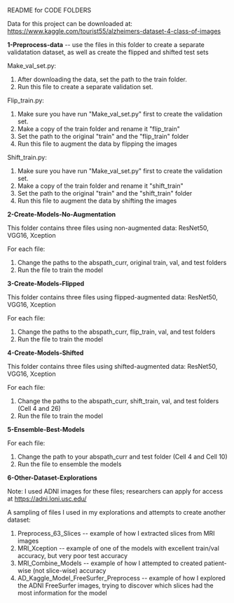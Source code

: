 README for CODE FOLDERS

Data for this project can be downloaded at:
https://www.kaggle.com/tourist55/alzheimers-dataset-4-class-of-images


**1-Preprocess-data** -- use the files in this folder to create a separate validatation dataset, as well as create the flipped and shifted test sets

Make_val_set.py: 
1. After downloading the data, set the path to the train folder.
2. Run this file to create a separate validation set.

Flip_train.py: 
1. Make sure you have run "Make_val_set.py" first to create the validation set.
2. Make a copy of the train folder and rename it "flip_train"
3. Set the path to the original "train" and the "flip_train" folder
4. Run this file to augment the data by flipping the images

Shift_train.py: 
1. Make sure you have run "Make_val_set.py" first to create the validation set.
2. Make a copy of the train folder and rename it "shift_train"
3. Set the path to the original "train" and the "shift_train" folder
4. Run this file to augment the data by shifting the images

**2-Create-Models-No-Augmentation**

This folder contains three files using non-augmented data: ResNet50, VGG16, Xception

For each file: 

1. Change the paths to the abspath_curr, original train, val, and test folders 
3. Run the file to train the model

**3-Create-Models-Flipped**

This folder contains three files using flipped-augmented data: ResNet50, VGG16, Xception

For each file: 

1. Change the paths to the abspath_curr, flip_train, val, and test folders 
2. Run the file to train the model

**4-Create-Models-Shifted**


This folder contains three files using shifted-augmented data: ResNet50, VGG16, Xception 

For each file: 

1. Change the paths to the abspath_curr, shift_train, val, and test folders (Cell 4 and 26)
2. Run the file to train the model

**5-Ensemble-Best-Models**

For each file:

1. Change the path to your abspath_curr and test folder (Cell 4 and Cell 10)
2. Run the file to ensemble the models

**6-Other-Dataset-Explorations**

Note: I used ADNI images for these files; researchers can apply for access at https://adni.loni.usc.edu/

A sampling of files I used in my explorations and attempts to create another dataset:

1. Preprocess_63_Slices -- example of how I extracted slices from MRI images
2. MRI_Xception -- example of one of the models with excellent train/val accuracy, but very poor test accuracy
3. MRI_Combine_Models -- example of how I attempted to created patient-wise (not slice-wise) accuracy
4. AD_Kaggle_Model_FreeSurfer_Preprocess -- example of how I explored the ADNI FreeSurfer images, trying to discover which slices had the most information for the model
